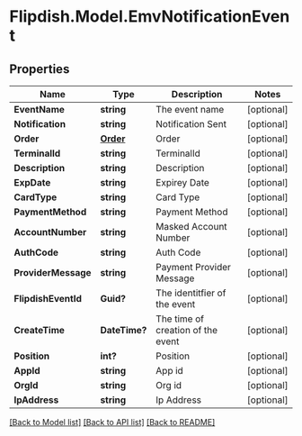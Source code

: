 # Flipdish.Model.EmvNotificationEvent
## Properties

Name | Type | Description | Notes
------------ | ------------- | ------------- | -------------
**EventName** | **string** | The event name | [optional] 
**Notification** | **string** | Notification Sent | [optional] 
**Order** | [**Order**](Order.md) | Order | [optional] 
**TerminalId** | **string** | TerminalId | [optional] 
**Description** | **string** | Description | [optional] 
**ExpDate** | **string** | Expirey Date | [optional] 
**CardType** | **string** | Card Type | [optional] 
**PaymentMethod** | **string** | Payment Method | [optional] 
**AccountNumber** | **string** | Masked Account Number | [optional] 
**AuthCode** | **string** | Auth Code | [optional] 
**ProviderMessage** | **string** | Payment Provider Message | [optional] 
**FlipdishEventId** | **Guid?** | The identitfier of the event | [optional] 
**CreateTime** | **DateTime?** | The time of creation of the event | [optional] 
**Position** | **int?** | Position | [optional] 
**AppId** | **string** | App id | [optional] 
**OrgId** | **string** | Org id | [optional] 
**IpAddress** | **string** | Ip Address | [optional] 

[[Back to Model list]](../README.md#documentation-for-models) [[Back to API list]](../README.md#documentation-for-api-endpoints) [[Back to README]](../README.md)


